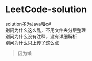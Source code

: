 # LeetCode-solution
solution多为Java和c#<br>
别问为什么这么乱，不用文件夹分层整理<br>
别问为什么没有注释，没有详细解析<br>
别问为什么只上传了这么点<br>
> 因为懒
